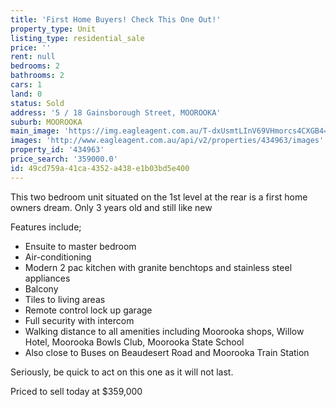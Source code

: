 ```yaml
---
title: 'First Home Buyers! Check This One Out!'
property_type: Unit
listing_type: residential_sale
price: ''
rent: null
bedrooms: 2
bathrooms: 2
cars: 1
land: 0
status: Sold
address: '5 / 18 Gainsborough Street, MOOROOKA'
suburb: MOOROOKA
main_image: 'https://img.eagleagent.com.au/T-dxUsmtLInV69VHmorcs4CXGB4=/1280x854/smart/https://s3-us-west-2.amazonaws.com/eagleagent-orig/images/6819372/105651424-image-M.jpg'
images: 'http://www.eagleagent.com.au/api/v2/properties/434963/images'
property_id: '434963'
price_search: '359000.0'
id: 49cd759a-41ca-4352-a438-e1b03bd5e400
---
```

This two bedroom unit situated on the 1st level at the rear is a first home owners dream. Only 3 years old and still like new

Features include;
*  Ensuite to master bedroom
*  Air-conditioning
*  Modern 2 pac kitchen with granite benchtops and stainless steel appliances
*  Balcony
*  Tiles to living areas
*  Remote control lock up garage
*  Full security with intercom
*  Walking distance to all amenities including Moorooka shops, Willow Hotel, Moorooka Bowls Club, Moorooka State School
*  Also close to Buses on Beaudesert Road and Moorooka Train Station

Seriously, be quick to act on this one as it will not last.

Priced to sell today at $359,000